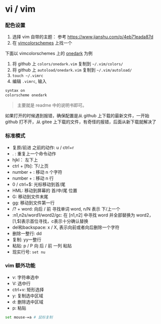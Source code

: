 # vi / vim

### 配色设置

1. 选择 vim 自带的主题： 参考 <https://www.jianshu.com/p/4eb71eada87d>
2. 在 [vimcolorschemes](https://vimcolorschemes.com/) 上找一个

下面以 vimcolorschemes 上的 [onedark](https://github.com/joshdick/onedark.vim) 为例

1. 将 github 上 `colors/onedark.vim` 复制到 `~/.vim/colors/`
2. 将 github 上 `autoload/onedark.vim` 复制到 `~/.vim/autoload/`
3. `touch ~/.vimrc`
4. 编辑 `.vimrc`, 输入

```bash
syntax on
colorscheme onedark
```

> 主要就是 readme 中的说明书即可。

如果打开的时候遇到报错，确保配置是从 github 上下载的最新文件，一开始 github 打不开，从 gitee 上下载的文件，有奇怪的报错，后面从新下载就解决了

### 标准模式

- 复原/前进 之前的动作: u / ctrl+r
- . : 重复上一个命令动作
- hjkl： 左下上
- ctrl + [fb]: 下/上页
- number + <space>: 移动 n 个字符
- number + <entry>: 移动 n 行
- 0 / ctrl+$: 光标移动到首/尾
- HML: 移动到屏幕的 首/中/尾 位置
- G: 移动到文件末尾
- gg: 移动到文件第一行
- /? + word: 向后 / 前 寻找单词 word,  n/N 表示 下/上一个
- :n1,n2s/word1/word2/gc: 在 [n1,n2] 中寻找 word 并全部替换为 word2，[1,$]表示首位寻找，c表示十分确认替换
- del和backspace: x / X, 表示向前或者向后删除一个字符
- 删除一整行: dd
- 复制: yy一整行
- 粘贴: p / P 向 后 / 前 一列 粘贴
- 现实行号: `set nu`

### vim 额外功能

- v: 字符串选中
- V: 选中行
- ctrl+v: 矩形选择
- y: 复制选中区域
- d: 删除选中区域
- p: 粘贴

```bash
set mouse-=a # 鼠标复制
```

